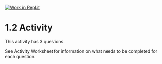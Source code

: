 [![Work in Repl.it](https://classroom.github.com/assets/work-in-replit-14baed9a392b3a25080506f3b7b6d57f295ec2978f6f33ec97e36a161684cbe9.svg)](https://classroom.github.com/online_ide?assignment_repo_id=3281994&assignment_repo_type=AssignmentRepo)
# 1.2 Activity

This activity has 3 questions.  

See Activity Worksheet for information on what needs to be completed for each question.